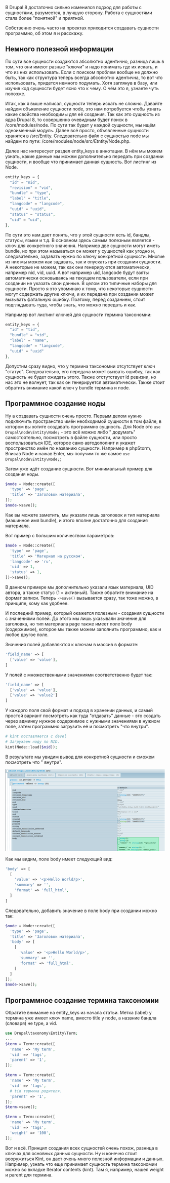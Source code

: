 В Drupal 8 достаточно сильно изменился подход для работы с сущностями,
разумеется, в лучшую сторону. Работа с сущностями стала более "понятной" и
приятной.

Собственно очень часто на проектах приходится создавать сущности программно, об
этом я и расскажу.

## Немного полезной информации

По сути все сущности создаются абсолютно идентично, разница лишь в том, что они
имеют разные "ключи" и надо понимать где их искать, и что из них использовать.
Если с поиском проблем вообще не должно быть, так как структура теперь всегда
абсолютно идентична, то вот что использовать, придется немного подумать. Хотя
заглянув в базу, или изучив код сущности будет ясно что к чему. О чём это я,
узнаете чуть попозже.

Итак, как я выше написал, сущности теперь искать не сложно. Давайте найдем
объявление сущности node, это нам потребуется чтобы узнать какие свойства
необходимы для её создания. Так как это сущность из ядра Drupal 8, то совершенно
очевидным будет поиск в /core/modules/node. По сути так будет у каждой сущности,
мы ищём одноименный модуль. Далее всё просто, объявленные сущности хранятся в
/src/Entity. Следовательно файл с сущностью node мы найдем по пути:
/core/modules/node/src/Etntity/Node.php.

Далее нас интересует раздел entity_keys в аннотации. В нём мы можем узнать,
какие данные мы можем дополнительно передать при создании сущности, и вообще что
принимает данная сущность. Вот листинг из Node.

```php
entity_keys = {
  "id" = "nid",
  "revision" = "vid",
  "bundle" = "type",
  "label" = "title",
  "langcode" = "langcode",
  "uuid" = "uuid",
  "status" = "status",
  "uid" = "uid",
},
```

По сути это нам дает понять, что у этой сущности есть id, бандлы, статусы, языки
и т.д. В основном здесь самым полезным является - ключ для конкретного значения.
Например две сущности могут иметь bundle, но при этом называться он может у
сущностей как угодно и, следовательно, задавать нужно по ключу конкретной
cущности. Многие из них мы можем как задавать, так и опускать при создании
сущности. А некоторые не можем, так как они генерируются автоматически, например
nid, vid, uuid. А вот например uid, langcode будут взяты автоматически
основываясь на текущем пользователи, если при создании не указать свои данные. В
целом это типичные наборы для сущности. Просто я это упоминаю к тому, что
некоторые сущности могут содержать другие ключи, и их передача при создании
может вызывать фатальную ошибку. Поэтому, перед созданием, стоит подглядывать
туда, чтобы знать, что можно передать и как.

Например вот листинг ключей для сущности термина таксономии:

```php
entity_keys = {
  "id" = "tid",
  "bundle" = "vid",
  "label" = "name",
  "langcode" = "langcode",
  "uuid" = "uuid"
},
```

Допустим сразу видно, что у термина таксономии отсутствует ключ "статус".
Следовательно, его передача может вызвать ошибку, так как сущность не будет
ожидать этого. Также отстутствует id ревизии, но нас это не волнует, так как он
генерируется автоматически. Также стоит обратить внимание какой ключ у bundle
термина и node.

## Программное создание ноды

Ну а создавать сущности очень просто. Первым делом нужно подключить пространство
имён необходимой сущности в том файле, в котором вы хотите создавать программно
сущность. Для Node это `use Drupal\node\Entity\Node;` - это всё можно либо "
додумать" самостоятельно, посмотреть в файле сущности, или просто
воспользоваться IDE, которое само автодополнит и укажет пространство имён по
названию сущности. Например в phpStorm, Вписав Node и нажав Enter, мы получим то
же самое `use Drupal\node\Entity\Node;`;

Затем уже идёт создание сущности. Вот минимальный пример для создания ноды.

```php
$node = Node::create([
  'type' => 'page',
  'title' => 'Заголовок материала',
]);
$node->save();
```

Как вы можете заметить, мы указали лишь заголовок и тип материала (машинное имя
bundle), и этого вполне достаточно для создания материала.

Вот пример с большим количеством параметров:

```php
$node = Node::create([
  'type' => 'page',
  'title' => 'Материал на русском',
  'langcode' => 'ru',
  'uid' => 1,
  'status' => 1,
])->save();
```

В данном примере мы дополнительно указали язык материала, UID автора, а также
статус (1 = активный). Также обратите внимание на формат записи.
Теперь `->save()` вызывается сразу, так тоже можно, в принципе, кому как
удобнее.

И последний пример, который окажется полезным - создания сущности с значениями
полей. До этого мы лишь указывали значение для заголовка, но тип материала page
также имеет поле body (содержимое), которое мы также можем заполнить программно,
как и любое другое поле.

Значения полей добавляются к ключам в массив в формате:

```php
'field_name' => [
  ['value' => 'value'],
]
```

У полей с множественными значениями соответственно будет так:

```php
'field_name' => [
  ['value' => 'value'],
  ['value' => 'value2']
]
```

У каждого поля свой формат и подход в хранении данных, и самый простой вариант
посмотреть как туда "отдавать" данные - это создать через админку нужное
содержимое с нужными значениями в нужном поле, затем программно загрузить её и
посмотреть "что внутри".

```php
# kint поставляется с devel
# Загружаем ноду по NID.
kint(Node::load($nid));
```

В результате мы увидим вывод для конкретной сущности и сможем посмотреть что "
внутри".

![Внутренности node](image/1.png)

Как мы видим, поле body имеет следующий вид:

```php
'body' => [
  [
    'value' => '<p>Hello World/p>',
    'summary' => '',
    'format' => 'full_html',
  ]
]
```

Следовательно, добавить значение в поле body при создании можно так:

```php
$node = Node::create([
  'type' => 'page',
  'title' => 'Заголовок материала',
  'body' => [
    [
      'value' => '<p>Hello World/p>',
      'summary' => '',
      'format' => 'full_html',
    ]
  ]
]);
$node->save();
```

## Программное создание термина таксономии

Обратите внимание на entity_keys из начала статьи. Метка (label) у термина уже
имеет ключ name, вместо title у node, а назвние бандла (словаря) не type, а vid.

```php
use Drupal\taxonomy\Entity\Term;
...
$term = Term::create([
  'name' => 'My term',
  'vid' => 'tags',
  'parent' => '1',
]);
```

```php {"header":"Добавление термина в качестве \"дочернего\"."}
$term = Term::create([
  'name' => 'My term',
  'vid' => 'tags',
  # tid термина родителя.
  'parent' => '1',
]);
$term->save();
```

```php {"header":"Добавление веса для термина"}
$term = Term::create([
  'name' => 'My term',
  'vid' => 'tags',
  'weight' => '100',
]);
```

Вот и всё. Принцип создания всех сущностей очень похож, разница в ключах для
основных данных сущности. Ну и конечно стоит вооружиться Kint, он даст очень
много полезной информации и данных. Например, узнать что еще принимает сущность
термина таксономии можно во вкладке Iterator contents (kint). Там я, например,
нашел weight и parent для термина.
